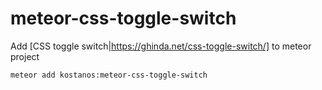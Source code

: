 # meteor-css-toggle-switch
Add [CSS toggle switch|https://ghinda.net/css-toggle-switch/] to meteor project

```
meteor add kostanos:meteor-css-toggle-switch
```
